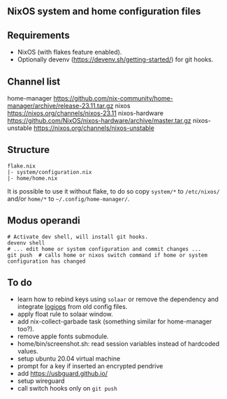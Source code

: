 NixOS system and home configuration files
----

## Requirements

- NixOS (with flakes feature enabled).
- Optionally devenv (https://devenv.sh/getting-started/) for git hooks.

## Channel list
home-manager https://github.com/nix-community/home-manager/archive/release-23.11.tar.gz
nixos https://nixos.org/channels/nixos-23.11
nixos-hardware https://github.com/NixOS/nixos-hardware/archive/master.tar.gz
nixos-unstable https://nixos.org/channels/nixos-unstable

## Structure

```plain
flake.nix
|- system/configuration.nix
|- home/home.nix
```

It is possible to use it without flake, to do so copy `system/*` to `/etc/nixos/` and/or `home/*` to `~/.config/home-manager/`.

## Modus operandi
```
# Activate dev shell, will install git hooks.
devenv shell
# ... edit home or system configuration and commit changes ...
git push  # calls home or nixos switch command if home or system configuration has changed
```

## To do
- learn how to rebind keys using `solaar` or remove the dependency and integrate [logiops](https://github.com/PixlOne/logiops) from old config files.
- apply float rule to solaar window.
- add nix-collect-garbade task (something similar for home-manager too?).
- remove apple fonts submodule.
- home/bin/screenshot.sh: read session variables instead of hardcoded values.
- setup ubuntu 20.04 virtual machine
- prompt for a key if inserted an encrypted pendrive
- add https://usbguard.github.io/
- setup wireguard
- call switch hooks only on `git push`
